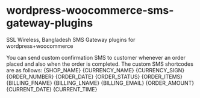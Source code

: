# wordpress-woocommerce-sms-gateway-plugins
SSL Wireless, Bangladesh SMS Gateway plugins for wordpress+woocommerce 

You can send custom confirmation SMS to customer whenever an order placed and also when the order is completed.
The custom SMS shortcodes are as follows:
{SHOP_NAME}
{CURRENCY_NAME}
{CURRENCY_SIGN}
{ORDER_NUMBER}
{ORDER_DATE}
{ORDER_STATUS}
{ORDER_ITEMS}
{BILLING_FNAME}
{BILLING_LNAME}
{BILLING_EMAIL}
{ORDER_AMOUNT}
{CURRENT_DATE}
{CURRENT_TIME}
